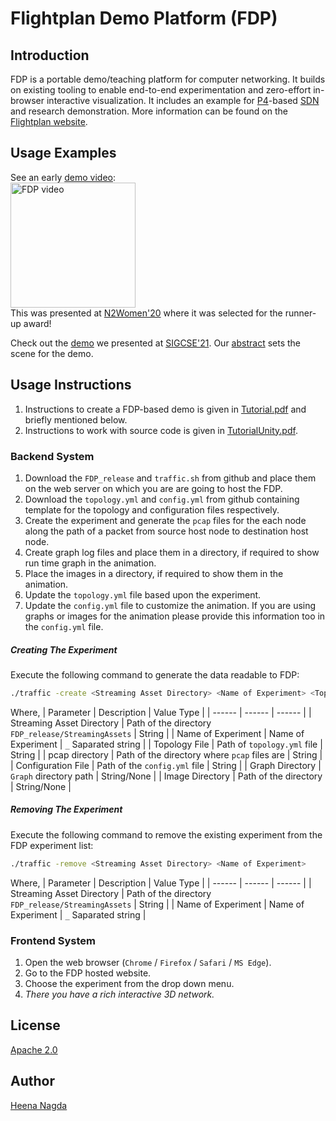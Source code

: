 # Flightplan Demo Platform (FDP)
## Introduction
FDP is a portable demo/teaching platform for computer networking. It builds on existing tooling to enable end-to-end experimentation and zero-effort in-browser interactive visualization. It includes an example for [P4](p4.org)-based [SDN](https://en.wikipedia.org/wiki/Software-defined_networking) and research demonstration.
More information can be found on the [Flightplan website](https://flightplan.cis.upenn.edu/).

## Usage Examples
See an early [demo video](https://drive.google.com/file/d/149YrRqJxQ6aNmO6FqlRTm5p4N_QvQ-U6/view?usp=sharing):
<br /><a href="https://drive.google.com/file/d/149YrRqJxQ6aNmO6FqlRTm5p4N_QvQ-U6/view" target="_blank"><img src="https://www.seas.upenn.edu/~nsultana/fdp.png" alt="FDP video" height="200"/></a><br />
This was presented at [N2Women'20](http://conferences.sigcomm.org/sigcomm/2020/n2women.html) where it was selected for the runner-up award!

Check out the [demo](https://flightplan.cis.upenn.edu/sigcse21/) we presented at [SIGCSE'21](https://sigcse2021.sigcse.org/schedule/demos/).
Our [abstract](https://www.seas.upenn.edu/~nsultana/files/SIGCSE-abstract-FDP.pdf) sets the scene for the demo.


## Usage Instructions
1. Instructions to create a FDP-based demo is given in [Tutorial.pdf](Tutorial.pdf) and briefly mentioned below.
2. Instructions to work with source code is given in [TutorialUnity.pdf](TutorialUnity.pdf).

### Backend System
1. Download the `FDP_release` and `traffic.sh` from github and place them on the web server on which you are are going to host the FDP.
2. Download the `topology.yml` and `config.yml` from github containing template for the topology and configuration files respectively.
3. Create the experiment and generate the `pcap` files for the each node along the path of a packet from source host node to destination host node.
4. Create graph log files and place them in a directory, if required to show run time graph in the animation.
5. Place the images in a directory, if required to show them in the animation.
6. Update the `topology.yml` file based upon the experiment.
7. Update the `config.yml` file to customize the animation. If you are using graphs or images for the animation please provide this information too in the `config.yml` file.

##### _Creating The Experiment_
Execute the following command to generate the data readable to FDP:
```sh
./traffic -create <Streaming Asset Directory> <Name of Experiment> <Topology File> <pcap directory> <Configuration File> <Graph Directory> <Image Directory>
```
Where,
| Parameter | Description | Value Type |
| ------ | ------ | ------ |
| Streaming Asset Directory | Path of the directory `FDP_release/StreamingAssets` | String |
| Name of Experiment | Name of Experiment | `_` Saparated string  |
| Topology File | Path of `topology.yml` file | String |
| pcap directory | Path of the directory where `pcap` files are | String |
| Configuration File | Path of the `config.yml` file | String |
| Graph Directory | `Graph` directory path  | String/None |
| Image Directory | Path of the directory | String/None |

##### _Removing The Experiment_
Execute the following command to remove the existing experiment from the FDP experiment list:
```sh
./traffic -remove <Streaming Asset Directory> <Name of Experiment>
```
Where,
| Parameter | Description | Value Type |
| ------ | ------ | ------ |
| Streaming Asset Directory | Path of the directory `FDP_release/StreamingAssets` | String |
| Name of Experiment | Name of Experiment | `_` Saparated string  |

### Frontend System
1. Open the web browser (`Chrome` / `Firefox` / `Safari` / `MS Edge`).
2. Go to the FDP hosted website.
3. Choose the experiment from the drop down menu.
4. _There you have a rich interactive 3D network._

## License
[Apache 2.0](LICENSE)

## Author
[Heena Nagda](www.linkedin.com/in/nagdaheena)
